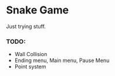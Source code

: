 # Snake Game

Just trying stuff.

### TODO:

* Wall Collision
* Ending menu, Main menu, Pause Menu
* Point system
